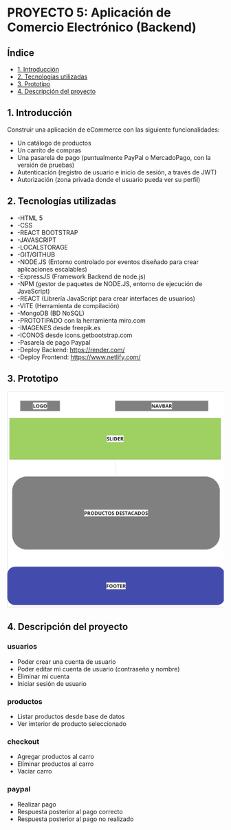 # PROYECTO 5: Aplicación de Comercio Electrónico (Backend)


## Índice
* [1. Introducción](#1-introducción)
* [2. Tecnologías utilizadas](#2-tecnologías-utilizadas)
* [3. Prototipo](#3-prototipo)
* [4. Descripción del proyecto](#4-descripción-del-proyecto)


## 1. Introducción
Construir una aplicación de eCommerce con las siguiente funcionalidades:
* Un catálogo de productos
* Un carrito de compras
* Una pasarela de pago (puntualmente PayPal o MercadoPago, con la versión de pruebas)
* Autenticación (registro de usuario e inicio de sesión, a través de JWT)
* Autorización (zona privada donde el usuario pueda ver su perfil)



## 2. Tecnologías utilizadas
* -HTML 5
* -CSS
* -REACT BOOTSTRAP
* -JAVASCRIPT
* -LOCALSTORAGE
* -GIT/GITHUB
* -NODE.JS (Entorno controlado por eventos diseñado para crear aplicaciones escalables)
* -ExpressJS (Framework Backend de node.js)
* -NPM (gestor de paquetes de NODE.JS, entorno de ejecución de JavaScript)
* -REACT (Librería JavaScript para crear interfaces de usuarios)
* -VITE (Herramienta de compilación)
* -MongoDB (BD NoSQL)
* -PROTOTIPADO con la herramienta miro.com
* -IMAGENES desde freepik.es
* -ICONOS desde icons.getbootstrap.com
* -Pasarela de pago Paypal
* -Deploy Backend: https://render.com/
* -Deploy Frontend: https://www.netlify.com/


## 3. Prototipo
![Prototipo](/public/prototipo.png)


## 4. Descripción del proyecto
### usuarios
* Poder crear una cuenta de usuario
* Poder editar mi cuenta de usuario (contraseña y nombre)
* Eliminar mi cuenta
* Iniciar sesión de usuario
### productos
* Listar productos desde base de datos
* Ver imterior de producto seleccionado
### checkout
* Agregar productos al carro
* Eliminar productos al carro
* Vaciar carro
### paypal
* Realizar pago
* Respuesta posterior al pago correcto
* Respuesta posterior al pago no realizado